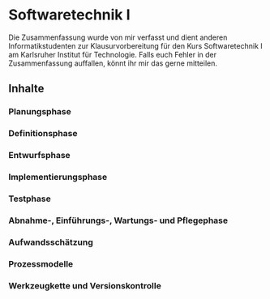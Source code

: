# Softwaretechnik I

Die Zusammenfassung wurde von mir verfasst und dient anderen Informatikstudenten zur Klausurvorbereitung für den Kurs Softwaretechnik I am Karlsruher Institut für Technologie. Falls euch Fehler in der Zusammenfassung auffallen, könnt ihr mir das gerne mitteilen.

## Inhalte

### Planungsphase
### Definitionsphase
### Entwurfsphase
### Implementierungsphase
### Testphase
### Abnahme-, Einführungs-, Wartungs- und Pflegephase
### Aufwandsschätzung
### Prozessmodelle
### Werkzeugkette und Versionskontrolle

